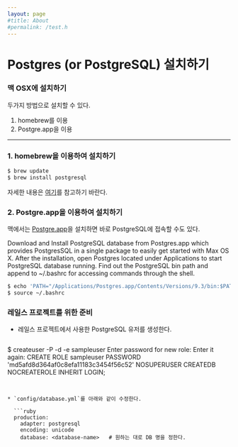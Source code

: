 ```yaml
---
layout: page
#title: About
#permalink: /test.h
---
```


# Postgres (or PostgreSQL) 설치하기

### 맥 OSX에 설치하기

두가지 방법으로 설치할 수 있다.

1. homebrew를 이용
2. Postgre.app을 이용

---

### 1. homebrew을 이용하여 설치하기

```bash
$ brew update
$ brew install postgresql
```


자세한 내용은 [여기](http://www.moncefbelyamani.com/how-to-install-postgresql-on-a-mac-with-homebrew-and-lunchy/)를 참고하기 바란다.


### 2. Postgre.app을 이용하여 설치하기

맥에서는 [Postgre.app](http://postgresapp.com)을 설치하면 바로 PostgreSQL에 접속할 수도 있다.

Download and Install PostgreSQL database from Postgres.app which provides PostgresSQL in a single package to easily get started with Max OS X. After the installation, open Postgres located under Applications to start PostgreSQL database running. Find out the PostgreSQL bin path and append to ~/.bashrc for accessing commands through the shell.

```bash
$ echo 'PATH="/Applications/Postgres.app/Contents/Versions/9.3/bin:$PATH"' >> ~/.bashrc
$ source ~/.bashrc
```


### 레일스 프로젝트를 위한 준비


* 레일스 프로젝트에서 사용한 PostgreSQL 유저를 생성한다.

  ```bash
$ createuser -P -d -e sampleuser
Enter password for new role:
Enter it again:
CREATE ROLE sampleuser PASSWORD 'md5afd8d364af0c8efa11183c3454f56c52' NOSUPERUSER CREATEDB NOCREATEROLE INHERIT LOGIN;
```


* `config/database.yml`를 아래와 같이 수정한다.

  ```ruby
  production:
    adapter: postgresql
    encoding: unicode
    database: <database-name>   # 원하는 대로 DB 명을 정한다.
  ```







